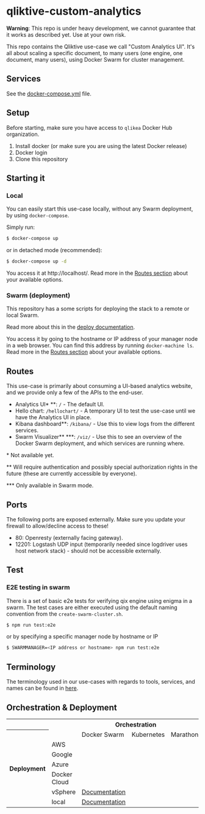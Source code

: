 # qliktive-custom-analytics

**Warning**: This repo is under heavy development, we cannot guarantee that it works as described yet. Use at your own risk.

This repo contains the Qliktive use-case we call "Custom Analytics UI". It's all about scaling a specific document, to many users (one engine, one document, many users), using Docker Swarm for cluster management.

## Services

See the [docker-compose.yml](docker-compose.yml) file.

## Setup

Before starting, make sure you have access to `qlikea` Docker Hub organization.

1. Install docker (or make sure you are using the latest Docker release)
2. Docker login
3. Clone this repository

## Starting it

### Local

You can easily start this use-case locally, without any Swarm deployment, by using `docker-compose`.

Simply run:

```bash
$ docker-compose up
```

or in detached mode (recommended):

```bash
$ docker-compose up -d
```

You access it at http://localhost/. Read more in the [Routes section](#routes) about your available options.

### Swarm (deployment)

This repository has a some scripts for deploying the stack to a remote or local Swarm.

Read more about this in the [deploy documentation](deploy/deploy.md).

You access it by going to the hostname or IP address of your manager node in a web browser. You can find this address by running `docker-machine ls`. Read more in the [Routes section](#routes) about your available options.

## Routes

This use-case is primarily about consuming a UI-based analytics website, and we provide only a few of the APIs to the end-user.

* Analytics UI\* \*\*: `/` - The default UI.
* Hello chart: `/hellochart/` - A temporary UI to test the use-case until we have the Analytics UI in place.
* Kibana dashboard\*\*: `/kibana/` - Use this to view logs from the different services.
* Swarm Visualizer\*\* \*\*\*: `/viz/` - Use this to see an overview of the Docker Swarm deployment, and which services are running where.

\* Not available yet.

\*\* Will require authentication and possibly special authorization rights in the future (these are currently accessible by everyone).

\*\*\* Only available in Swarm mode.

## Ports

The following ports are exposed externally. Make sure you update your firewall to allow/decline access to these!

* 80: Openresty (externally facing gateway).
* 12201: Logstash UDP input (temporarily needed since logdriver uses host network stack) - should not be accessible externally.

## Test

### E2E testing in swarm
There is a set of basic e2e tests for verifying qix engine using enigma in a swarm. The test cases are either executed using the default naming convention from the ```create-swarm-cluster.sh```.
```bash
$ npm run test:e2e
```
or by specifying a specific manager node by hostname or IP
```bash
$ SWARMMANAGER=<IP address or hostname> npm run test:e2e
```

## Terminology

The terminology used in our use-cases with regards to tools, services, and names can be found in [here](https://github.com/qlik-ea/info/blob/master/terminology.md).

## Orchestration & Deployment

<table>
  <tr>
    <th></th>
    <th colspan="4" style="text-align: center">Orchestration</th>
  </tr>
  <tr>
    <th rowspan="7">Deployment</th>
    <td></td>
    <td>Docker Swarm</td>
    <td>Kubernetes</td>
    <td>Marathon/Mesos</td>
  </tr>
  <tr>
    <td>AWS</td>
    <td></td>
    <td></td>
    <td></td>
  </tr>
  <tr>
    <td>Google</td>
    <td></td>
    <td></td>
    <td></td>
  </tr>
  <tr>
    <td>Azure</td>
    <td></td>
    <td></td>
    <td></td>
  </tr>
  <tr>
    <td>Docker Cloud</td>
    <td></td>
    <td></td>
    <td></td>
  </tr>
  <tr>
    <td>vSphere</td>
    <td><a href="./deploy/deploy.md">Documentation</a></td>
    <td></td>
    <td></td>
  </tr>
  <tr>
    <td>local</td>
    <td><a href="./deploy/deploy.md">Documentation</a></td>
    <td></td>
    <td></td>
  </tr>
</table>
